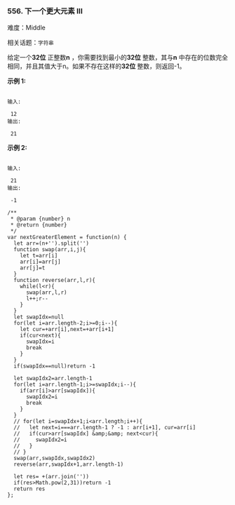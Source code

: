 ### 556. 下一个更大元素 III

难度：Middle

相关话题：`字符串`

给定一个**32位** 正整数**n** ，你需要找到最小的**32位** 整数，其与**n** 中存在的位数完全相同，并且其值大于n。如果不存在这样的**32位** 整数，则返回-1。



**示例 1:** 



```

输入:

 12
输出:

 21
```


**示例 2:** 



```

输入:

 21
输出:

 -1
```

```
/**
 * @param {number} n
 * @return {number}
 */
var nextGreaterElement = function(n) {
  let arr=(n+'').split('')
  function swap(arr,i,j){
    let t=arr[i]
    arr[i]=arr[j]
    arr[j]=t
  }
  function reverse(arr,l,r){
    while(l<r){
      swap(arr,l,r)
      l++;r--
    }
  }
  let swapIdx=null
  for(let i=arr.length-2;i>=0;i--){
    let cur=+arr[i],next=+arr[i+1]
    if(cur<next){
      swapIdx=i
      break
    }
  }
  if(swapIdx==null)return -1
  
  let swapIdx2=arr.length-1
  for(let i=arr.length-1;i>=swapIdx;i--){
    if(arr[i]>arr[swapIdx]){
      swapIdx2=i
      break
    }
  }
  // for(let i=swapIdx+1;i<arr.length;i++){
  //   let next=i===arr.length-1 ? -1 : arr[i+1], cur=arr[i]
  //   if(cur>arr[swapIdx] &amp;&amp; next<cur){
  //     swapIdx2=i
  //   }
  // }
  swap(arr,swapIdx,swapIdx2)
  reverse(arr,swapIdx+1,arr.length-1)

  let res= +(arr.join(''))
  if(res>Math.pow(2,31))return -1
  return res
};
```

